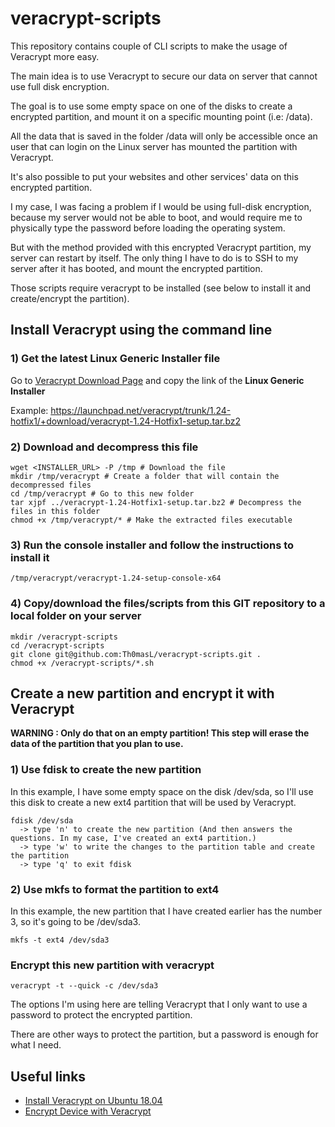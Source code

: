 # veracrypt-scripts

This repository contains couple of CLI scripts to make the usage of Veracrypt more easy.

The main idea is to use Veracrypt to secure our data on server that cannot use full disk encryption.

The goal is to use some empty space on one of the disks to create a encrypted partition, and mount it on a specific mounting point (i.e: /data).

All the data that is saved in the folder /data will only be accessible once an user that can login on the Linux server has mounted the partition with Veracrypt.

It's also possible to put your websites and other services' data on this encrypted partition.

I my case, I was facing a problem if I would be using full-disk encryption, because my server would not be able to boot, and would require me to physically type the password before loading the operating system.

But with the method provided with this encrypted Veracrypt partition, my server can restart by itself. The only thing I have to do is to SSH to my server after it has booted, and mount the encrypted partition.

Those scripts require veracrypt to be installed (see below to install it and create/encrypt the partition).

## Install Veracrypt using the command line

### 1) Get the latest Linux Generic Installer file
Go to [Veracrypt Download Page](https://www.veracrypt.fr/en/Downloads.html) and copy the link of the **Linux Generic Installer**

Example: https://launchpad.net/veracrypt/trunk/1.24-hotfix1/+download/veracrypt-1.24-Hotfix1-setup.tar.bz2

### 2) Download and decompress this file
```
wget <INSTALLER_URL> -P /tmp # Download the file
mkdir /tmp/veracrypt # Create a folder that will contain the decompressed files
cd /tmp/veracrypt # Go to this new folder
tar xjpf ../veracrypt-1.24-Hotfix1-setup.tar.bz2 # Decompress the files in this folder
chmod +x /tmp/veracrypt/* # Make the extracted files executable
```

### 3) Run the console installer and follow the instructions to install it
`/tmp/veracrypt/veracrypt-1.24-setup-console-x64`

### 4) Copy/download the files/scripts from this GIT repository to a local folder on your server
```
mkdir /veracrypt-scripts
cd /veracrypt-scripts
git clone git@github.com:Th0masL/veracrypt-scripts.git .
chmod +x /veracrypt-scripts/*.sh
```

## Create a new partition and encrypt it with Veracrypt
**WARNING : Only do that on an empty partition! This step will erase the data of the partition that you plan to use.**

### 1) Use fdisk to create the new partition
In this example, I have some empty space on the disk /dev/sda, so I'll use this disk to create a new ext4 partition that will be used by Veracrypt.

```
fdisk /dev/sda
  -> type 'n' to create the new partition (And then answers the questions. In my case, I've created an ext4 partition.)
  -> type 'w' to write the changes to the partition table and create the partition
  -> type 'q' to exit fdisk
```

### 2) Use mkfs to format the partition to ext4
In this example, the new partition that I have created earlier has the number 3, so it's going to be /dev/sda3.

`mkfs -t ext4 /dev/sda3`

### Encrypt this new partition with veracrypt
`veracrypt -t --quick -c /dev/sda3`

The options I'm using here are telling Veracrypt that I only want to use a password to protect the encrypted partition.

There are other ways to protect the partition, but a password is enough for what I need.

## Useful links
- [Install Veracrypt on Ubuntu 18.04](https://www.osradar.com/install-veracrypt-on-ubuntu-18-04/)
- [Encrypt Device with Veracrypt](https://relentlesscoding.com/2019/01/06/encrypt-device-with-veracrypt-from-the-command-line/)


